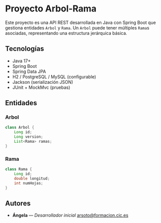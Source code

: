 # Proyecto Arbol-Rama

Este proyecto es una API REST desarrollada en Java con Spring Boot que gestiona entidades `Arbol` y `Rama`. Un `Arbol` puede tener múltiples `Rama`s asociadas, representando una estructura jerárquica básica.

## Tecnologías

- Java 17+
- Spring Boot
- Spring Data JPA
- H2 / PostgreSQL / MySQL (configurable)
- Jackson (serialización JSON)
- JUnit + MockMvc (pruebas)

## Entidades

### Arbol

```java
class Arbol {
    Long id;
    Long version;
    List<Rama> ramas;
}
```

### Rama

```java
class Rama {
    Long id;
    double longitud;
    int numHojas;
}
```


## Autores
- **Ángela** — *Desarrollador inicial* [arsoto@formacion.cic.es](mailto:arsoto@formacion.cic.es)